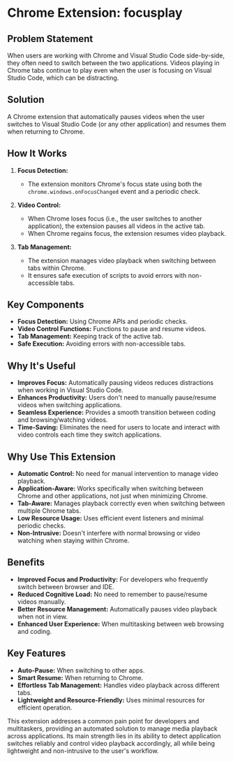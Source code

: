 # Chrome Extension: focusplay

## Problem Statement

When users are working with Chrome and Visual Studio Code side-by-side, they often need to switch between the two applications. Videos playing in Chrome tabs continue to play even when the user is focusing on Visual Studio Code, which can be distracting.

## Solution

A Chrome extension that automatically pauses videos when the user switches to Visual Studio Code (or any other application) and resumes them when returning to Chrome.

## How It Works

1. **Focus Detection:**
   - The extension monitors Chrome's focus state using both the `chrome.windows.onFocusChanged` event and a periodic check.

2. **Video Control:**
   - When Chrome loses focus (i.e., the user switches to another application), the extension pauses all videos in the active tab.
   - When Chrome regains focus, the extension resumes video playback.

3. **Tab Management:**
   - The extension manages video playback when switching between tabs within Chrome.
   - It ensures safe execution of scripts to avoid errors with non-accessible tabs.

## Key Components

- **Focus Detection:** Using Chrome APIs and periodic checks.
- **Video Control Functions:** Functions to pause and resume videos.
- **Tab Management:** Keeping track of the active tab.
- **Safe Execution:** Avoiding errors with non-accessible tabs.

## Why It's Useful

- **Improves Focus:** Automatically pausing videos reduces distractions when working in Visual Studio Code.
- **Enhances Productivity:** Users don't need to manually pause/resume videos when switching applications.
- **Seamless Experience:** Provides a smooth transition between coding and browsing/watching videos.
- **Time-Saving:** Eliminates the need for users to locate and interact with video controls each time they switch applications.

## Why Use This Extension

- **Automatic Control:** No need for manual intervention to manage video playback.
- **Application-Aware:** Works specifically when switching between Chrome and other applications, not just when minimizing Chrome.
- **Tab-Aware:** Manages playback correctly even when switching between multiple Chrome tabs.
- **Low Resource Usage:** Uses efficient event listeners and minimal periodic checks.
- **Non-Intrusive:** Doesn't interfere with normal browsing or video watching when staying within Chrome.

## Benefits

- **Improved Focus and Productivity:** For developers who frequently switch between browser and IDE.
- **Reduced Cognitive Load:** No need to remember to pause/resume videos manually.
- **Better Resource Management:** Automatically pauses video playback when not in view.
- **Enhanced User Experience:** When multitasking between web browsing and coding.

## Key Features

- **Auto-Pause:** When switching to other apps.
- **Smart Resume:** When returning to Chrome.
- **Effortless Tab Management:** Handles video playback across different tabs.
- **Lightweight and Resource-Friendly:** Uses minimal resources for efficient operation.

This extension addresses a common pain point for developers and multitaskers, providing an automated solution to manage media playback across applications. Its main strength lies in its ability to detect application switches reliably and control video playback accordingly, all while being lightweight and non-intrusive to the user's workflow.

